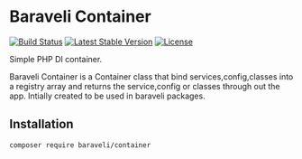 # Baraveli Container
[![Build Status](https://travis-ci.org/baraveli/container.svg?branch=master)](https://travis-ci.org/baraveli/container)
[![Latest Stable Version](https://poser.pugx.org/baraveli/container/v/stable)](https://packagist.org/packages/baraveli/container)
[![License](https://poser.pugx.org/baraveli/container/license)](https://packagist.org/packages/baraveli/container)

Simple PHP DI container.

Baraveli Container is a Container class that bind services,config,classes into a registry array and returns the service,config or classes through out the app. Intially created to be used in baraveli packages.

## Installation

```shell
composer require baraveli/container
```
